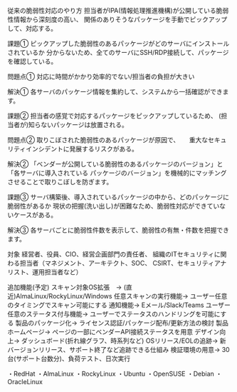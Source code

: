 従来の脆弱性対応のやり方
担当者がIPA(情報処理推進機構)が公開している脆弱性情報から深刻度の高い、
関係のありそうなパッケージを手動でピックアップして、対応する。

課題①
ピックアップした脆弱性のあるパッケージがどのサーバにインストールされているか
分からないため、全てのサーバにSSH/RDP接続して、パッケージを確認している。

問題点①
対応に時間がかかり効率的でない/担当者の負担が大きい

解決①
各サーバのパッケージ情報を集約して、システムから一括確認ができます。


課題②
担当者の感覚で対応するパッケージをピックアップしているため、
(担当者が)知らないパッケージは放置される。

問題点②
取りこぼされた脆弱性のあるパッケージが原因で、
　 重大なセキュリティインシデントに発展するリスクがある。

解決②
「ベンダーが公開している脆弱性のあるパッケージのバージョン」と「各サーバに導入されている
パッケージのバージョン」を機械的にマッチングさせることで取りこぼしを防ぎます。


課題③
サーバ構築後、導入されているパッケージの中から、どのパッケージに脆弱性があるか
現状の把握(洗い出し)が困難なため、脆弱性対応ができていないケースがある。

解決③
各サーバごとに脆弱性件数を表示して、脆弱性の有無・件数を把握できます。


対象
経営者、役員、CIO、経営企画部門の責任者、
組織のITセキュリティに関わる担当者（マネジメント、アーキテクト、SOC、
CSIRT、セキュリティアナリスト、運用担当者など）

追加機能(予定)
スキャン対象OS拡張　→ (直近)AlmaLinux/RockyLinux/Windows
任意スキャンの実行機能→ ユーザー任意のタイミングでスキャン可能にする
通知機能→ Eメール/Slack/Teams
ユーザー任意のステータス付与機能→ ユーザーでステータスのハンドリングを可能にする
製品のパッケージ化→ ライセンス認証/パッケージ配布/更新方法の検討
製品ホームページ→ ページの一部にベンダーAPI接続ステータスを用意
デザイン向上→ ダッシュボード(折れ線グラフ、時系列など)
OSリリース/EOLの追跡→ 新バージョンリリース、サポート終了など追跡できる仕組み
検証環境の用意→ 30台(サポート台数分)、負荷テスト、日次実行

・RedHat
・AlmaLinux
・RockyLinux
・Ubuntu
・OpenSUSE
・Debian
・OracleLinux